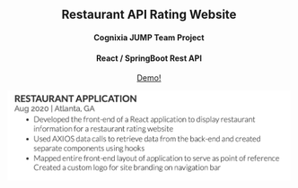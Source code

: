 
<center>
        <h2> Restaurant API Rating Website</h2>
        <h4> Cognixia JUMP Team Project</h4>
        <h4> React / SpringBoot Rest API</h4>
        <a href="https://www.youtube.com/watch?v=dwS9b3YqnFs">Demo!</a>
</center>







<!-- [Link](url) and  -->

![Image](images/restaurant-app-screenshot.png)




